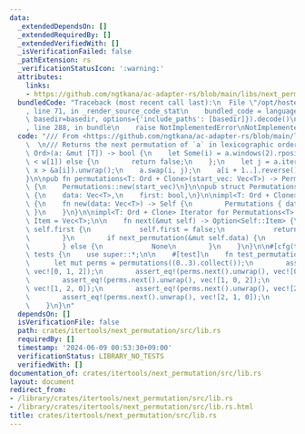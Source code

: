 ```yaml
---
data:
  _extendedDependsOn: []
  _extendedRequiredBy: []
  _extendedVerifiedWith: []
  _isVerificationFailed: false
  _pathExtension: rs
  _verificationStatusIcon: ':warning:'
  attributes:
    links:
    - https://github.com/ngtkana/ac-adapter-rs/blob/main/libs/next_permutation/src/lib.rs>
  bundledCode: "Traceback (most recent call last):\n  File \"/opt/hostedtoolcache/Python/3.10.14/x64/lib/python3.10/site-packages/onlinejudge_verify/documentation/build.py\"\
    , line 71, in _render_source_code_stat\n    bundled_code = language.bundle(stat.path,\
    \ basedir=basedir, options={'include_paths': [basedir]}).decode()\n  File \"/opt/hostedtoolcache/Python/3.10.14/x64/lib/python3.10/site-packages/onlinejudge_verify/languages/rust.py\"\
    , line 288, in bundle\n    raise NotImplementedError\nNotImplementedError\n"
  code: "/// From <https://github.com/ngtkana/ac-adapter-rs/blob/main/libs/next_permutation/src/lib.rs>\
    \  \n/// Returns the next permutation of `a` in lexicographic order.\npub fn next_permutation<T:\
    \ Ord>(a: &mut [T]) -> bool {\n    let Some(i) = a.windows(2).rposition(|w| w[0]\
    \ < w[1]) else {\n        return false;\n    };\n    let j = a.iter().rposition(|x|\
    \ x > &a[i]).unwrap();\n    a.swap(i, j);\n    a[i + 1..].reverse();\n    true\n\
    }\n\npub fn permutations<T: Ord + Clone>(start_vec: Vec<T>) -> Permutations<T>\
    \ {\n    Permutations::new(start_vec)\n}\n\npub struct Permutations<T: Ord + Clone>\
    \ {\n    data: Vec<T>,\n    first: bool,\n}\n\nimpl<T: Ord + Clone> Permutations<T>\
    \ {\n    fn new(data: Vec<T>) -> Self {\n        Permutations { data, first: true\
    \ }\n    }\n}\n\nimpl<T: Ord + Clone> Iterator for Permutations<T> {\n    type\
    \ Item = Vec<T>;\n\n    fn next(&mut self) -> Option<Self::Item> {\n        if\
    \ self.first {\n            self.first = false;\n            return Some(self.data.clone());\n\
    \        }\n        if next_permutation(&mut self.data) {\n            Some(self.data.clone())\n\
    \        } else {\n            None\n        }\n    }\n}\n\n#[cfg(test)]\nmod\
    \ tests {\n    use super::*;\n\n    #[test]\n    fn test_permutations() {\n  \
    \      let mut perms = permutations((0..3).collect());\n        assert_eq!(perms.next().unwrap(),\
    \ vec![0, 1, 2]);\n        assert_eq!(perms.next().unwrap(), vec![0, 2, 1]);\n\
    \        assert_eq!(perms.next().unwrap(), vec![1, 0, 2]);\n        assert_eq!(perms.next().unwrap(),\
    \ vec![1, 2, 0]);\n        assert_eq!(perms.next().unwrap(), vec![2, 0, 1]);\n\
    \        assert_eq!(perms.next().unwrap(), vec![2, 1, 0]);\n        assert!(perms.next().is_none());\n\
    \    }\n}\n"
  dependsOn: []
  isVerificationFile: false
  path: crates/itertools/next_permutation/src/lib.rs
  requiredBy: []
  timestamp: '2024-06-09 00:53:30+09:00'
  verificationStatus: LIBRARY_NO_TESTS
  verifiedWith: []
documentation_of: crates/itertools/next_permutation/src/lib.rs
layout: document
redirect_from:
- /library/crates/itertools/next_permutation/src/lib.rs
- /library/crates/itertools/next_permutation/src/lib.rs.html
title: crates/itertools/next_permutation/src/lib.rs
---
```


